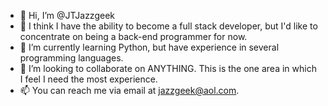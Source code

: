 - 👋 Hi, I’m @JTJazzgeek
- 👀 I think I have the ability to become a full stack developer, but I'd like to concentrate on being a back-end programmer for now.
- 🌱 I’m currently learning Python, but have experience in several programming languages.
- 💞️ I’m looking to collaborate on ANYTHING. This is the one area in which I feel I need the most experience.
- 📫 You can reach me via email at jazzgeek@aol.com.

<!---
JTJazzgeek/JTJazzgeek is a ✨ special ✨ repository because its `README.md` (this file) appears on your GitHub profile.
You can click the Preview link to take a look at your changes.
--->
